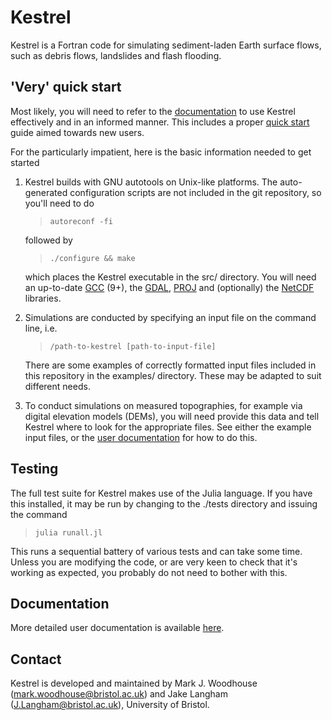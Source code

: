 # Kestrel #

Kestrel is a Fortran code for simulating sediment-laden Earth surface flows,
such as debris flows, landslides and flash flooding.

## 'Very' quick start ##

Most likely, you will need to refer to the
[documentation](https://kestrel-unibristol.readthedocs.io/en/latest/index.html)
to use Kestrel effectively and in an informed manner. This includes a proper
[quick start](https://kestrel-unibristol.readthedocs.io/en/latest/quickstart.html)
guide aimed towards new users.

For the particularly impatient, here is the basic information needed to get
started

1. Kestrel builds with GNU autotools on Unix-like platforms. The auto-generated
   configuration scripts are not included in the git repository, so you'll need
   to do

   > `autoreconf -fi`

   followed by

   > `./configure && make`

   which places the Kestrel executable in the src/ directory. You will need an
   up-to-date [GCC](https://gcc.gnu.org/) (9+), the [GDAL](https://gdal.org/),
   [PROJ](https://proj.org) and (optionally) the
   [NetCDF](https://www.unidata.ucar.edu/software/netcdf/) libraries.

3. Simulations are conducted by specifying an input file on the command line,
   i.e.

   > `/path-to-kestrel [path-to-input-file]`

   There are some examples of correctly formatted input files included in this
   repository in the examples/ directory. These may be adapted to suit different
   needs.

4. To conduct simulations on measured topographies, for example via digital
   elevation models (DEMs), you will need provide this data and tell Kestrel
   where to look for the appropriate files. See either the example input files,
   or the 
   [user documentation](https://kestrel-unibristol.readthedocs.io/en/latest/index.html)
   for how to do this.

## Testing ##

The full test suite for Kestrel makes use of the Julia language. If you have
this installed, it may be run by changing to the ./tests directory and issuing
the command

> `julia runall.jl`

This runs a sequential battery of various tests and can take some time. Unless
you are modifying the code, or are very keen to check that it's working as
expected, you probably do not need to bother with this.

## Documentation ##

More detailed user documentation is available
[here](https://kestrel-unibristol.readthedocs.io/en/latest/index.html).

## Contact ##

Kestrel is developed and maintained by Mark J. Woodhouse
(mark.woodhouse@bristol.ac.uk) and Jake Langham (J.Langham@bristol.ac.uk),
University of Bristol.
